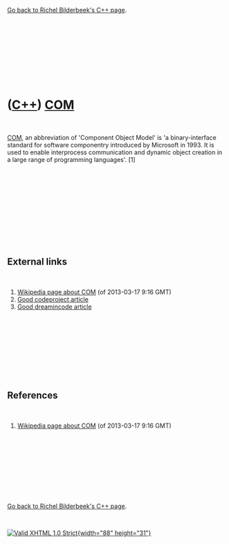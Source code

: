 

[Go back to Richel Bilderbeek's C++ page](Cpp.htm).

 

 

 

 

 

([C++](Cpp.htm)) [COM](CppCom.htm)
==================================

 

[COM](CppCOM.htm), an abbreviation of 'Component Object Model' is 'a
binary-interface standard for software componentry introduced by
Microsoft in 1993. It is used to enable interprocess communication and
dynamic object creation in a large range of programming languages'.
\[1\]

 

 

 

 

 

 

External links
--------------

 

1.  [Wikipedia page about
    COM](http://en.wikipedia.org/wiki/Component_Object_Model) (of
    2013-03-17 9:16 GMT)
2.  [Good codeproject
    article](http://www.codeproject.com/Articles/633/Introduction-to-COM-What-It-Is-and-How-to-Use-It)
3.  [Good dreamincode
    article](http://www.dreamincode.net/forums/topic/165742-microsoft-working-with-component-object-model-objects-part-i/)

 

 

 

 

 

References
----------

 

1.  [Wikipedia page about
    COM](http://en.wikipedia.org/wiki/Component_Object_Model) (of
    2013-03-17 9:16 GMT)

 

 

 

 

 

[Go back to Richel Bilderbeek's C++ page](Cpp.htm).



 

[![Valid XHTML 1.0 Strict](valid-xhtml10.png){width="88"
height="31"}](http://validator.w3.org/check?uri=referer)
